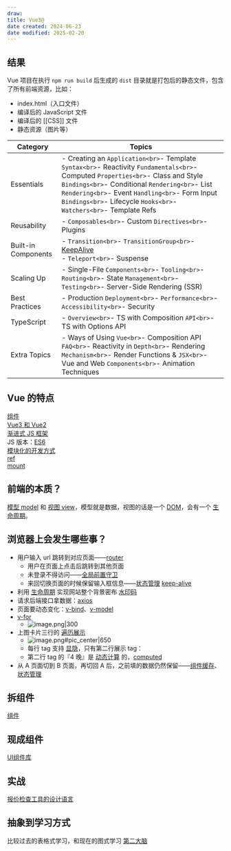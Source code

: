 ```yaml
---
draw:
title: Vue3@
date created: 2024-06-23
date modified: 2025-02-20
---
```


## 结果

Vue 项目在执行 `npm run build` 后生成的 `dist` 目录就是打包后的静态文件，包含了所有前端资源，比如：

- index.html（入口文件）
- 编译后的 JavaScript 文件
- 编译后的 [[CSS]] 文件
- 静态资源（图片等）

| Category            | Topics                                                                                                                                                                                                                                                                               |
| ------------------- | ------------------------------------------------------------------------------------------------------------------------------------------------------------------------------------------------------------------------------------------------------------------------------------ |
| Essentials          | - Creating an `Application<br>`- Template `Syntax<br>`- Reactivity `Fundamentals<br>`- Computed `Properties<br>`- Class and Style `Bindings<br>`- Conditional `Rendering<br>`- List `Rendering<br>`- Event `Handling<br>`- Form Input `Bindings<br>`- Lifecycle `Hooks<br>`- `Watchers<br>`- Template Refs |
| Reusability         | - `Composables<br>`- Custom `Directives<br>`- Plugins                                                                                                                                                                                                                                    |
| Built-in Components | - `Transition<br>`- `TransitionGroup<br>`- [KeepAlive](KeepAlive.md)<br>- `Teleport<br>`- Suspense                                                                                                                                                                                                     |
| Scaling Up          | - Single-File `Components<br>`- `Tooling<br>`- `Routing<br>`- State `Management<br>`- `Testing<br>`- Server-Side Rendering (SSR)                                                                                                                                                               |
| Best Practices      | - Production `Deployment<br>`- `Performance<br>`- `Accessibility<br>`- Security                                                                                                                                                                                                            |
| TypeScript          | - `Overview<br>`- TS with Composition `API<br>`- TS with Options API                                                                                                                                                                                                                     |
| Extra Topics        | - Ways of Using `Vue<br>`- Composition API `FAQ<br>`- Reactivity in `Depth<br>`- Rendering `Mechanism<br>`- Render Functions & `JSX<br>`- Vue and Web `Components<br>`- Animation Techniques                                                                                                     |

## Vue 的特点

[组件](组件.md)  
[Vue3 和 Vue2](Vue3%20和%20Vue2.md)  
[渐进式 JS 框架](渐进式%20JS%20框架.md)  
JS 版本：[ES6](ES6.md)  
[模块化的开发方式](模块化的开发方式.md)  
[ref](ref.md)  
[mount](mount.md)

## 前端的本质？

[模型 model](模型%20model) 和 [视图 view](视图%20view)，模型就是数据，视图的话是一个 [DOM](DOM.md)，会有一个 [生命周期](生命周期.md)。

## 浏览器上会发生哪些事？

- 用户输入 url 跳转到对应页面——[router](router.md)
	- 用户在页面上点击后跳转到其他页面
	- 未登录不得访问——[全局前置守卫](全局前置守卫.md)
	- 来回切换页面的时候保留输入框信息——[状态管理](状态管理.md) [keep-alive](keep-alive.md)
- 利用 [生命周期](生命周期.md) 实现网站整个背景密布 [水印码](水印码.md)
- 请求后端接口拿数据：[axios](axios.md)
- 页面要动态变化：[v-bind](v-bind.md)、[v-model](v-model.md)  
- [v-for](v-for.md)
	- ![image.png|300](https://imagehosting4picgo.oss-cn-beijing.aliyuncs.com/imagehosting/fix-dir%2Fpicgo%2Fpicgo-clipboard-images%2F2024%2F07%2F18%2F21-11-26-58a150f03afcf8c747139315ef229e10-20240718211126-a63a24.png)
- 上图卡片三行的 [遍历展示](遍历展示.md)
	- ![image.png#pic_center|650](https://imagehosting4picgo.oss-cn-beijing.aliyuncs.com/imagehosting/fix-dir%2Fpicgo%2Fpicgo-clipboard-images%2F2024%2F06%2F23%2F17-03-48-5520d96d8c67befe28fe43086cf24602-20240623170348-90a96f.png)
	- 每行 tag 支持 [显隐](显隐.md)，只有第二行展示 tag：
	- 第二行 tag 的『4 晚』是 [动态计算](动态计算.md) 的，[computed](computed.md)
- 从 A 页面切到 B 页面，再切回 A 后，之前填的数据仍然保留——[组件缓存](组件缓存.md)、[状态管理](状态管理.md)

## 拆组件

[组件](组件.md)

## 现成组件

[UI组件库](UI组件库.md)

## 实战

[报价检查工具的设计语言](报价检查工具的设计语言)

## 抽象到学习方式

比较过去的表格式学习，和现在的图式学习 [第二大脑](第二大脑.md)
